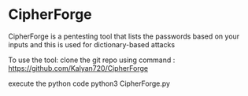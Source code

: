 # CipherForge
CipherForge is a pentesting tool that lists the passwords based on your inputs and this is used for dictionary-based attacks

To use the tool:
clone the git repo using command : https://github.com/Kalyan720/CipherForge

execute the python code
python3 CipherForge.py
